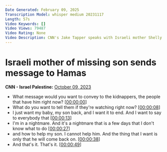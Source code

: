 ```yaml
---
Date Generated: February 09, 2025
Transcription Model: whisper medium 20231117
Length: 57s
Video Keywords: []
Video Views: 79487
Video Rating: None
Video Description: CNN's Jake Tapper speaks with Israeli mother Shelly Shem Tov, whose son Omer remains missing after Hamas militants attacked attendees of a music festival in Israel and took hostages. #CNN #News #Shorts
---
```


# Israeli mother of missing son sends message to Hamas
**CNN - Israel Palestine:** [October 09, 2023](https://www.youtube.com/watch?v=p5ZTGkhmSJw)
*  What message would you want to convey to the kidnappers, the people that have him right now? [[00:00:00](https://www.youtube.com/watch?v=p5ZTGkhmSJw&t=0.0s)]
*  What do you want to tell them if they're watching right now? [[00:00:08](https://www.youtube.com/watch?v=p5ZTGkhmSJw&t=8.08s)]
*  I just want my baby, my son back, and I want it to end. And I want to say to everybody that [[00:00:13](https://www.youtube.com/watch?v=p5ZTGkhmSJw&t=13.280000000000001s)]
*  I'm in a nightmare. And it's a nightmare that is a few days that I don't know what to do [[00:00:27](https://www.youtube.com/watch?v=p5ZTGkhmSJw&t=27.2s)]
*  and how to help my son. I cannot help him. And the thing that I want is only that he will come back on. [[00:00:38](https://www.youtube.com/watch?v=p5ZTGkhmSJw&t=38.08s)]
*  And that's it. That's it. [[00:00:49](https://www.youtube.com/watch?v=p5ZTGkhmSJw&t=49.76s)]
